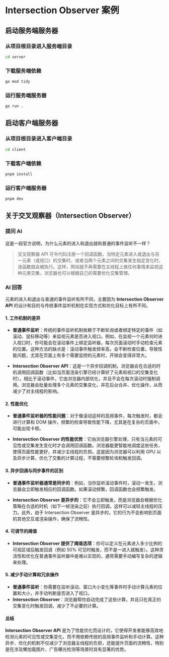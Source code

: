 # Intersection Observer 案例

## 启动服务端服务器

### 从项目根目录进入服务端目录

```sh
cd server
```

### 下载服务端依赖

```sh
go mod tidy
```

### 运行服务端服务器

```sh
go run .
```

## 启动客户端服务器

### 从项目根目录进入客户端目录

```sh
cd client
```

### 下载客户端依赖

```sh
pnpm install
```

### 运行客户端服务器

```sh
pnpm dev
```

## 关于交叉观察器（Intersection Observer）

### 提问 AI

这是一段官方说明，为什么元素的进入和退出就和普通的事件监听不一样？

> 交叉观察器 API 可令代码注册一个回调函数，当特定元素进入或退出与另一元素（或视口）的交集时，或者当两个元素之间的交集发生指定变化时，该函数就会被执行。这样，网站就不再需要在主线程上做任何事情来监视这种元素交集，浏览器也可以根据自己的需要优化交集管理。

### AI 回答

元素的进入和退出与普通的事件监听有所不同，主要因为 **Intersection Observer API** 的设计和目的与传统事件监听机制在实现方式和优化目标上有所不同。

#### 1. **工作机制的差异**

- **普通事件监听**：传统的事件监听机制依赖于不断轮询或者绑定特定的事件（如滚动、鼠标移动等）来监视元素是否进入视口。例如，在监视一个元素何时进入视口时，你可能会在滚动事件上绑定监听器，每次页面滚动时手动检查元素的位置。这种方法的缺点是：滚动事件触发频率高，会不断检查位置，导致性能问题，尤其在页面上有多个需要监控的元素时，开销会变得非常大。

- **Intersection Observer API**：这是一个异步回调机制，浏览器会在合适的时机调用回调函数（比如当页面渲染引擎已经计算好了元素和视口的交集变化时）。相比于滚动事件，它由浏览器内部优化，并且不会在每次滚动时强制调用。浏览器会批量处理多个元素的交集变化，并在后台合并、优化操作，从而减少了对主线程的影响。

#### 2. **性能优化**

- **普通事件监听器的性能问题**：对于像滚动这样的高频事件，每次触发时，都会进行计算和 DOM 操作，频繁的检查导致性能下降，尤其是在复杂的页面中，可能出现卡顿。

- **Intersection Observer 的性能优势**：它由浏览器引擎处理，只有当元素的可见性或交集发生变化时才会调用回调函数。浏览器能更智能地调度这些任务，使得页面性能更好，并减少主线程的负担。这是因为浏览器可以利用 GPU 以及异步计算，优化了交集的计算过程，不需要频繁轮询和触发回调。

#### 3. **异步回调与同步事件的区别**

- **普通事件监听器通常是同步的**：例如，当你监听滚动事件时，滚动一发生，浏览器会立即触发相应的回调函数。如果滚动频繁，回调函数也会频繁触发。

- **Intersection Observer 是异步的**：它不会立即触发，而是浏览器会根据优化策略在合适的时机（如下一帧渲染之前）执行回调，这样可以减轻主线程的压力。此外，由于 Intersection Observer 是异步的，它的行为不会影响到页面的其他交互或渲染操作，确保了流畅性。

#### 4. **可调节的阈值**

- **Intersection Observer 提供了阈值选项**：你可以定义在元素进入多少比例的可视区域后触发回调（例如 50% 可见时触发，而不是一进入就触发）。这种灵活性和优化在普通事件监听器中是难以实现的，通常需要手动编写复杂的逻辑来处理。

#### 5. **减少手动计算和冗余操作**

- **普通事件监听**：你需要在监听滚动、窗口大小变化等事件时手动计算元素的位置和大小，并手动判断是否进入了视口。
- **Intersection Observer**：浏览器帮你自动完成了这些计算，并且只在真正的交集变化时触发回调，减少了不必要的计算。

#### 总结

**Intersection Observer API** 是为了性能优化而设计的，它使得开发者能够高效地检测元素的可见性或交集变化，而不用依赖传统的高频事件监听和手动计算。这种异步、优化的机制不仅减少了浏览器主线程的负担，还能提升页面的流畅性，特别是在涉及懒加载图片、广告曝光检测等场景时具有显著的优势。
